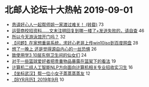 # 北邮人论坛十大热帖 2019-09-01

- [恳请好心人一起帮师姐一家渡过难关！ (转载)](https://bbs.byr.cn/article/Picture/3247898) 73
- [运营商校招资料……文末注明回复到哪一楼了+发送失败的，请自查](https://bbs.byr.cn/article/Job/2044646) 46
- [所以今天游泳馆开门吗？](https://bbs.byr.cn/article/Swim/127320) 32
- [【问题】在家想重装系统，求好心老哥上传win10iso到百度网盘](https://bbs.byr.cn/article/Windows/126703) 28
- [想了一晚上 还是觉得源自内心的一丝恐惧](https://bbs.byr.cn/article/Feeling/3120502) 26
- [致使用学3  10层东侧卫生间的仙女们](https://bbs.byr.cn/article/Talking/6125187) 24
- [对于一些篮球爱好者把贵重物品暴露在篮架下的看法](https://bbs.byr.cn/article/Basketball/611004) 19
- [计算机二组人工智能NLP方向面向计算机相关专业招收实习生](https://bbs.byr.cn/article/AimGraduate/1173474) 16
- [【坐标武汉】帮一位小女子蒸蒸蒸蒸友](https://bbs.byr.cn/article/Friends/1936211) 12
- [【BYR月历】2019年9月](https://bbs.byr.cn/article/Showcase/2018) 10


